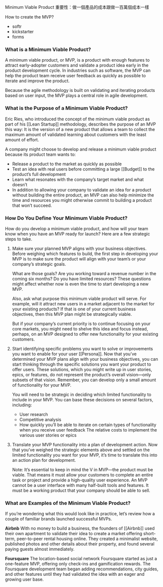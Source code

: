 Minimum Viable Product
重要性：做一個產品的成本跟做一百萬個成本一樣

How to create the MVP?
- softr
- kickstarter
- forms
### What is a Minimum Viable Product?
A minimum viable product, or MVP, is a product with enough features to attract early-adopter customers and validate a product idea early in the product development cycle. In industries such as software, the MVP can help the product team receive user feedback as quickly as possible to iterate and improve the product.

Because the agile methodology is built on validating and iterating products based on user input, the MVP plays a central role in agile development.

### What is the Purpose of a Minimum Viable Product?
Eric Ries, who introduced the concept of the minimum viable product as part of his [[Lean Startup]] methodology, describes the purpose of an MVP this way: It is the version of a new product that allows a team to collect the maximum amount of validated learning about customers with the least amount of effort.

A company might choose to develop and release a minimum viable product because its product team wants to:

- Release a product to the market as quickly as possible
- Test an idea with real users before committing a large [[Budget]] to the product’s full development
- Learn what resonates with the company’s target market and what doesn’t
- In addition to allowing your company to validate an idea for a product without building the entire product, an MVP can also help minimize the time and resources you might otherwise commit to building a product that won’t succeed.

### How Do You Define Your Minimum Viable Product?
How do you develop a minimum viable product, and how will your team know when you have an MVP ready for launch? Here are a few strategic steps to take.

1. Make sure your planned MVP aligns with your business objectives.
	Before weighing which features to build, the first step in developing your MVP is to make sure the product will align with your team’s or your company’s strategic goals.
	
	What are those goals? Are you working toward a revenue number in the coming six months? Do you have limited resources? These questions might affect whether now is even the time to start developing a new MVP.
	
	Also, ask what purpose this minimum viable product will serve. For example, will it attract new users in a market adjacent to the market for your existing products? If that is one of your current business objectives, then this MVP plan might be strategically viable.
	
	But if your company’s current priority is to continue focusing on your core markets, you might need to shelve this idea and focus instead, perhaps, on an MVP designed to offer new functionality for your existing customers.

2. Start identifying specific problems you want to solve or improvements you want to enable for your user [[Persona]].
	Now that you’ve determined your MVP plans align with your business objectives, you can start thinking through the specific solutions you want your product to offer users. These solutions, which you might write up in user stories, epics, or features, do not represent the product’s overall vision—only subsets of that vision. Remember, you can develop only a small amount of functionality for your MVP.
	
	You will need to be strategic in deciding which limited functionality to include in your MVP. You can base these decisions on several factors, including:
	
	- User research
	- Competitive analysis
	- How quickly you’ll be able to iterate on certain types of functionality when you receive user feedback
	The relative costs to implement the various user stories or epics
3. Translate your MVP functionality into a plan of development action.
	Now that you’ve weighed the strategic elements above and settled on the limited functionality you want for your MVP, it’s time to translate this into an action plan for development.
	
	Note: It’s essential to keep in mind the V in MVP—the product must be viable. That means it must allow your customers to complete an entire task or project and provide a high-quality user experience. An MVP cannot be a user interface with many half-built tools and features. It must be a working product that your company should be able to sell.

### What are Examples of the Minimum Viable Product?
If you’re wondering what this would look like in practice, let’s review how a couple of familiar brands launched successful MVPs.

**Airbnb**
With no money to build a business, the founders of [[Airbnb]] used their own apartment to validate their idea to create a market offering short-term, peer-to-peer rental housing online. They created a minimalist website, published photos and other details about their property, and found several paying guests almost immediately.

**Foursquare**
The location-based social network Foursquare started as just a one-feature MVP, offering only check-ins and gamification rewards. The Foursquare development team began adding recommendations, city guides, and other features until they had validated the idea with an eager and growing user base.